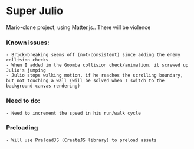 # Super Julio

  Mario-clone project, using Matter.js.. There will be violence 
  
  ### Known issues: 
    - Brick-breaking seems off (not-consistent) since adding the enemy collision checks 
    - When I added in the Goomba collision check/animation, it screwed up Julio's jumping 
    - Julio stops walking motion, if he reaches the scrolling boundary, but not touching a wall (will be solved when I switch to the background canvas rendering) 
  
  ### Need to do: 
    - Need to increment the speed in his run/walk cycle 
    
  ### Preloading 
    - Will use PreloadJS (CreateJS library) to preload assets 
    